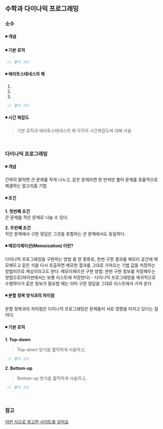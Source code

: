## 수학과 다이나믹 프로그래밍

### 소수
#### ◾ 개념

#### ◾ 기본 로직

```java
 // 풀이 코드
```

#### ◾ 에라토스테네스의 체
1.
2.
3.

```java
 // 풀이 코드
```

#### ◾ 시간 복잡도
> 기본 로직과 에라토스테네스의 체 각각의 시간복잡도에 대해 서술  

</br>

### 다이나믹 프로그래밍
#### ◾ 개념
 간략히 말하면 큰 문제를 작게 나누고, 같은 문제라면 한 번씩만 풀어 문제를 효율적으로 해결하는 알고리즘 기법

#### ◾ 조건  
**1. 첫번째 조건**  
 큰 문제를 작은 문제로 나눌 수 있다.

**2. 두번째 조건**  
 작은 문제에서 구한 정답은 그것을 포함하는 큰 문제에서도 동일하다.

#### ◾ 메모이제이션(Memoization) 이란?
 다이나믹 프로그래밍을 구현하는 방법 중 한 종류로, 한번 구한 결과를 메모리 공간에 메모해두고 같은 식을 다시 호출하면 메모한 결과를 그대로 가져오는 기법
 값을 저장하는 방법이므로 캐싱이라고도 한다.
 메모이제이션 구현 방법: 한번 구한 정보를 저장해두는 방법으로(파이썬에서는 보통 리스트에 저장한다) - 다이나믹 프로그래밍을 재귀적으로 수행하다가 같은 정보가 필요할 때는 이미 구한 정답을 그대로 리스트에서 가져   온다.

#### ◾ 분할 정복 방식과의 차이점
 분할 정복과의 차이점은 다이나믹 프로그래밍은 문제들이 서로 영향을 미치고 있다는 점이다.

#### ◾ 기본 로직
**1. Top-down**  
> Top-down 방식을 짧막하게 서술하고,  
```java
 // 풀이 코드
```

**2. Bottom-up**  
> Bottom-up 방식을 짧막하게 서술하고,  
```java
 // 풀이 코드
```

</br>

### 참고
[이런 식으로 참고한 사이트를 넣어요](https://github.com/Newon-universe/Algorithm_study)  
